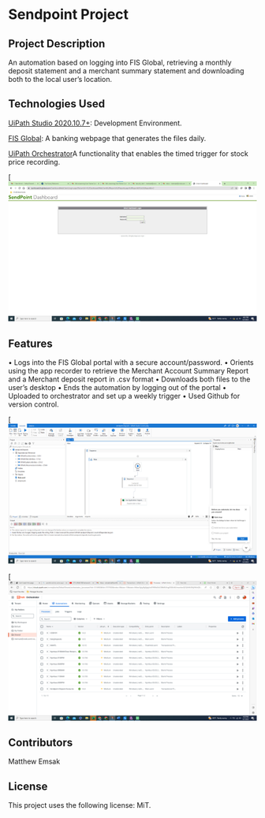 # <strong> Sendpoint Project </strong> #

## <strong> Project Description </strong> ##

An automation based on logging into FIS Global, retrieving a monthly deposit statement 
and a merchant summary statement and downloading both to the local user’s location.

## <strong> Technologies Used </strong> ##
[UiPath Studio 2020.10.7+](https://www.uipath.com/product/studio): Development Environment.

[FIS Global](https://dashboard.fisglobal.com/DashboardWebClient/Login.aspx?ReturnUrl=%2fDashboardWebClient%2fReports%2fReports.aspx%3fReportId%3d3&ReportId=3): A banking webpage that generates the files daily.

[UiPath Orchestrator](www.cloud.uipath.com/)A functionality that enables the timed trigger for stock price recording.

[![]()<img width="723" alt="image" src="https://github.com/matthew813709/Gitimages/blob/6ef05568445046edd9a049cbb39eda4595a36ad4/Picture1.png">

## <strong> Features </strong> ##

•	Logs into the FIS Global portal with a secure account/password.
•	Orients using the app recorder to retrieve the Merchant Account Summary Report and a Merchant deposit report in .csv format
•	Downloads both files to the user’s desktop
•	Ends the automation by logging out of the portal
•	Uploaded to orchestrator and set up a weekly trigger
•	Used Github for version control.

[![]()<img width="723" alt="image" src="https://github.com/matthew813709/Gitimages/blob/6ef05568445046edd9a049cbb39eda4595a36ad4/Picture3.png">

[![]()<img width="723" alt="image" src="https://github.com/matthew813709/Gitimages/blob/6ef05568445046edd9a049cbb39eda4595a36ad4/image-1.png">

## <strong> Contributors </strong> ##
Matthew Emsak

## <strong> License </strong> ##
This project uses the following license: MiT.

